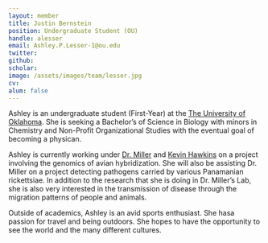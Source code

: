 ```yaml
---
layout: member
title: Justin Bernstein
position: Undergraduate Student (OU)
handle: alesser
email: Ashley.P.Lesser-1@ou.edu
twitter:
github: 
scholar: 
image: /assets/images/team/lesser.jpg
cv: 
alum: false
---
```


Ashley is an undergraduate student (First-Year) at the [The University of Oklahoma](www.ou.edu/). She is seeking a Bachelor’s of Science in Biology with minors in Chemistry and Non-Profit Organizational Studies with the eventual goal of becoming a physican. 

Ashley is currently working under [Dr. Miller](http://mj-miller.net/team/matthew-miller) and [Kevin Hawkins](kkhawkins.github.io) on a project involving the genomics of avian hybridization. She will also be assisting Dr. Miller on a project detecting pathogens carried by various Panamanian rickettsiae.  In addition to the research that she is doing in Dr. Miller’s Lab, she is also very interested in the transmission of disease through the migration patterns of people and animals. 

Outside of academics, Ashley is an avid sports enthusiast. She hasa passion for travel and being outdoors. She hopes to have the opportunity to see the world and the many different cultures.

